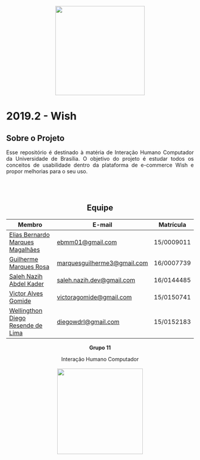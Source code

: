 <p align="center"><a href="https://github.com/Interacao-Humano-Computador/2019.2-Wish" target="_blank"><img width="240"src="https://www.melhoresaplicativos.com.br/wp-content/uploads/2018/01/wish.jpg"></a></p>

# 2019.2 - Wish

## Sobre o Projeto   

<p align="justify">Esse repositório é destinado à matéria de Interação Humano Computador da Universidade de Brasília. O objetivo do projeto é estudar todos os conceitos de usabilidade dentro da plataforma de e-commerce Wish e propor melhorias para o seu uso.</p>
 

<div align="center">
<br></br>

## Equipe

|Membro|E-mail|Matrícula|
|------|------|---------|
|[Elias Bernardo Marques Magalhães](https://github.com/ebmm01)|ebmm01@gmail.com|15/0009011|
|[Guilherme Marques Rosa](https://github.com/guilhesme23)|marquesguilherme3@gmail.com|16/0007739|
|[Saleh Nazih Abdel Kader](https://github.com/devsalula)|saleh.nazih.dev@gmail.com|16/0144485|
|[Victor Alves Gomide](https://github.com/victoralvesgomide)|victoragomide@gmail.com|15/0150741|
|[Wellingthon Diego Resende de Lima](https://github.com/wdresende)|diegowdrl@gmail.com|15/0152183|

</div>



<p align="center"><b>Grupo 11</b></p>
<p align="center">Interação Humano Computador<br /><br />
<a href="https://fga.unb.br" target="_blank"><img width="230"src="https://4.bp.blogspot.com/-0aa6fAFnSnA/VzICtBQgciI/AAAAAAAARn4/SxVsQPFNeE0fxkCPVgMWbhd5qIEAYCMbwCLcB/s1600/unb-gama.png"></a>
</p>